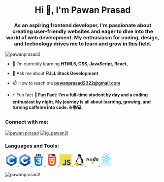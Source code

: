 <h1 align="center">Hi 👋, I'm Pawan Prasad</h1>
<h3 align="center">As an aspiring frontend developer, I'm passionate about creating user-friendly websites and eager to dive into the world of web development. My enthusiasm for coding, design, and technology drives me to learn and grow in this field.</h3>

<p align="left"> <img src="https://komarev.com/ghpvc/?username=pawanprasad2&label=Profile%20views&color=0e75b6&style=flat" alt="pawanprasad2" /> </p>



- 🌱 I’m currently learning **HTML5, CSS, JavaScript, React,**

- 💬 Ask me about **FULL Stack Development**

- 📫 How to reach me **pawanprasad2322@gmail.com**

- ⚡ Fun fact **🎉 Fun Fact: I'm a full-time student by day and a coding enthusiast by night. My journey is all about learning, growing, and turning caffeine into code. ☕📚💻**

<h3 align="left">Connect with me:</h3>
<p align="left">
<a href="https://linkedin.com/in/pawan prasad" target="blank"><img align="center" src="https://raw.githubusercontent.com/rahuldkjain/github-profile-readme-generator/master/src/images/icons/Social/linked-in-alt.svg" alt="pawan prasad" height="30" width="40" /></a>
<a href="https://instagram.com/ig_pawan2l" target="blank"><img align="center" src="https://raw.githubusercontent.com/rahuldkjain/github-profile-readme-generator/master/src/images/icons/Social/instagram.svg" alt="ig_pawan2l" height="30" width="40" /></a>
</p>

<h3 align="left">Languages and Tools:</h3>
<p align="left"> <a href="https://www.cprogramming.com/" target="_blank" rel="noreferrer"> <img src="https://raw.githubusercontent.com/devicons/devicon/master/icons/c/c-original.svg" alt="c" width="40" height="40"/> </a> <a href="https://www.w3schools.com/cpp/" target="_blank" rel="noreferrer"> <img src="https://raw.githubusercontent.com/devicons/devicon/master/icons/cplusplus/cplusplus-original.svg" alt="cplusplus" width="40" height="40"/> </a> <a href="https://www.w3schools.com/css/" target="_blank" rel="noreferrer"> <img src="https://raw.githubusercontent.com/devicons/devicon/master/icons/css3/css3-original-wordmark.svg" alt="css3" width="40" height="40"/> </a> <a href="https://www.w3.org/html/" target="_blank" rel="noreferrer"> <img src="https://raw.githubusercontent.com/devicons/devicon/master/icons/html5/html5-original-wordmark.svg" alt="html5" width="40" height="40"/> </a> <a href="https://developer.mozilla.org/en-US/docs/Web/JavaScript" target="_blank" rel="noreferrer"> <img src="https://raw.githubusercontent.com/devicons/devicon/master/icons/javascript/javascript-original.svg" alt="javascript" width="40" height="40"/> </a> <a href="https://www.linux.org/" target="_blank" rel="noreferrer"> <img src="https://raw.githubusercontent.com/devicons/devicon/master/icons/linux/linux-original.svg" alt="linux" width="40" height="40"/> </a> <a href="https://nodejs.org" target="_blank" rel="noreferrer"> <img src="https://raw.githubusercontent.com/devicons/devicon/master/icons/nodejs/nodejs-original-wordmark.svg" alt="nodejs" width="40" height="40"/> </a> <a href="https://reactjs.org/" target="_blank" rel="noreferrer"> <img src="https://raw.githubusercontent.com/devicons/devicon/master/icons/react/react-original-wordmark.svg" alt="react" width="40" height="40"/> </a> </p>

<p><img align="center" src="https://github-readme-stats.vercel.app/api/top-langs?username=pawanprasad2&show_icons=true&locale=en&layout=compact" alt="pawanprasad2" /></p>
